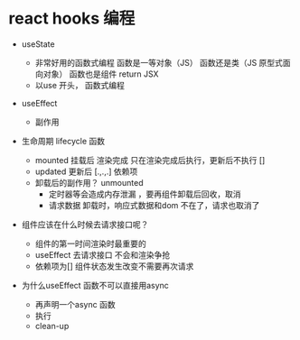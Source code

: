 # react hooks 编程
- useState 
  - 非常好用的函数式编程
    函数是一等对象（JS）
    函数还是类（JS 原型式面向对象）
    函数也是组件 return JSX
  - 以use 开头， 函数式编程
- useEffect 
  - 副作用

- 生命周期 lifecycle 函数
  - mounted 挂载后  渲染完成
    只在渲染完成后执行，更新后不执行  []
  - updated 更新后  [.,.,.] 依赖项
  - 卸载后的副作用？ unmounted
    - 定时器等会造成内存泄漏 ，要再组件卸载后回收，取消
    - 请求数据 卸载时，响应式数据和dom 不在了，请求也取消了
- 组件应该在什么时候去请求接口呢？
  - 组件的第一时间渲染时最重要的
  - useEffect 去请求接口
    不会和渲染争抢
  - 依赖项为[]
    组件状态发生改变不需要再次请求
- 为什么useEffect 函数不可以直接用async
  - 再声明一个async 函数
  - 执行
  - clean-up  